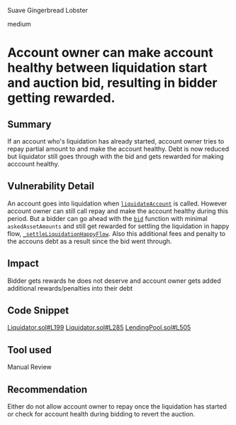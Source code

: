 Suave Gingerbread Lobster

medium

# Account owner can make account healthy between liquidation start and auction bid, resulting in bidder getting rewarded.

## Summary
If an account who's liquidation has already started, account owner tries to repay partial amount to and make the account healthy. 
Debt is now reduced but liquidator still goes through with the bid and gets rewarded for making acccount healthy. 
## Vulnerability Detail
An account goes into liquidation when [`liquidateAccount`](https://github.com/sherlock-audit/2023-12-arcadia/blob/de7289bebb3729505a2462aa044b3960d8926d78/lending-v2/src/Liquidator.sol#L199)  is called. However account owner can still call repay and make the account healthy during this period. 
But a bidder can go ahead with the [`bid`](https://github.com/sherlock-audit/2023-12-arcadia/blob/de7289bebb3729505a2462aa044b3960d8926d78/lending-v2/src/Liquidator.sol#L285) function with minimal `askedAssetAmounts` and still get rewarded for settling the liquidation in happy flow, [`_settleLiquidationHappyFlow`](https://github.com/sherlock-audit/2023-12-arcadia/blob/de7289bebb3729505a2462aa044b3960d8926d78/lending-v2/src/LendingPool.sol#L505). 
Also this additional fees and penalty to the accouns debt as a result since the bid went through.
 

## Impact
Bidder gets rewards he does not deserve and account owner gets added additional rewards/penalties into their debt
## Code Snippet
[Liquidator.sol#L199](https://github.com/sherlock-audit/2023-12-arcadia/blob/de7289bebb3729505a2462aa044b3960d8926d78/lending-v2/src/Liquidator.sol#L199)
[Liquidator.sol#L285](https://github.com/sherlock-audit/2023-12-arcadia/blob/de7289bebb3729505a2462aa044b3960d8926d78/lending-v2/src/Liquidator.sol#L285)
[LendingPool.sol#L505](https://github.com/sherlock-audit/2023-12-arcadia/blob/de7289bebb3729505a2462aa044b3960d8926d78/lending-v2/src/LendingPool.sol#L505)
## Tool used

Manual Review

## Recommendation
Either do not allow account owner to repay once the liquidation has started or check for account health during bidding to revert the auction. 
